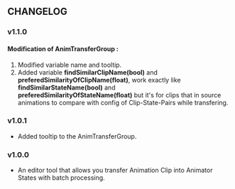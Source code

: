 ## CHANGELOG

### v1.1.0
#### Modification of AnimTransferGroup :
1. Modified variable name and tooltip.
2. Added variable **findSimilarClipName(bool)** and **preferedSimilarityOfClipName(float)**, work exactly like **findSimilarStateName(bool)** and **preferedSimilarityOfStateName(float)** but it's for clips that in source animations to compare with config of Clip-State-Pairs while transfering.

### v1.0.1
- Added tooltip to the AnimTransferGroup.

### v1.0.0
- An editor tool that allows you transfer Animation Clip into Animator States with batch processing.